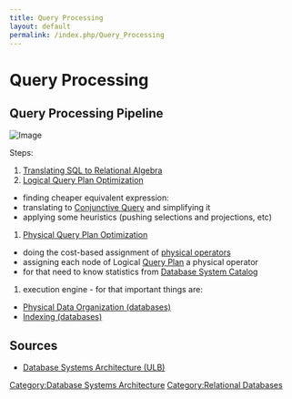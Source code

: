 ```yaml
---
title: Query Processing
layout: default
permalink: /index.php/Query_Processing
---
```


# Query Processing

## Query Processing Pipeline
<img src="https://raw.github.com/alexeygrigorev/wiki-figures/master/ulb/dbsa/query-processing-outline.png" alt="Image">

Steps:
1. [Translating SQL to Relational Algebra](Translating_SQL_to_Relational_Algebra)
1. [Logical Query Plan Optimization](Logical_Query_Plan_Optimization)
  - finding cheaper equivalent expression:
  - translating to [Conjunctive Query](Conjunctive_Query) and simplifying it
  - applying some heuristics (pushing selections and projections, etc)
1. [Physical Query Plan Optimization](Physical_Query_Plan_Optimization)
  - doing the cost-based assignment of [physical operators](Physical_Operators_(databases))
  - assigning each node of Logical [Query Plan](Query_Plan) a physical operator
  - for that need to know statistics from [Database System Catalog](Database_System_Catalog) 
1. execution engine - for that important things are:
  - [Physical Data Organization (databases)](Physical_Data_Organization_(databases))
  - [Indexing (databases)](Indexing_(databases))


## Sources
- [Database Systems Architecture (ULB)](Database_Systems_Architecture_(ULB))

[Category:Database Systems Architecture](Category_Database_Systems_Architecture)
[Category:Relational Databases](Category_Relational_Databases)